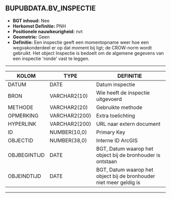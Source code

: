 ﻿## BUPUBDATA.BV_INSPECTIE


* __BGT inhoud:__ Nee
* __Herkomst Definitie:__ PNH
* __Positionele nauwkeurigheid:__ nvt
* __Geometrie:__ Geen
* __Definitie:__ Een inspectie geeft een momentopname weer hoe een wegvakonderdeel er op dat moment bij ligt; de
CROW-norm wordt gebruikt. Het object Inspectie is bedoelt om de algemene gegevens van een inspectie 'ronde' vast te leggen.



***

|KOLOM                               |TYPE              |DEFINITIE|
|------                              |----              |-----    |
|DATUM                               |DATE              |Datum inspectie|
|BRON                                |VARCHAR2(10)      |Wie heeft de inspectie uitgevoerd|
|METHODE                             |VARCHAR2(20)      |Gebruikte methode|
|OPMERKING                           |VARCHAR2(200)     |Extra toelichting|
|HYPERLINK                           |VARCHAR2(200)     |URL naar extern document|
|ID                                  |NUMBER(10,0)      |Primary Key|
|OBJECTID                            |NUMBER(38,0)      |Interne ID ArcGIS|
|OBJBEGINTIJD                        |DATE              |BGT, Datum waarop het object bij de bronhouder is ontstaan|
|OBJEINDTIJD                         |DATE              |BGT, Datum waarop het object bij de bronhouder niet meer geldig is|

***

